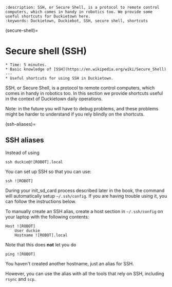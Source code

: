 ```{seo}
:description: SSH, or Secure Shell, is a protocol to remote control computers, which comes in handy in robotics too. We provide some useful shortcuts for Duckietown here.
:keywords: Duckietown, Duckiebot, SSH, secure shell, shortcuts
```

(secure-shell)=
# Secure shell (SSH)

```{needget}
* Time: 5 minutes.
* Basic knowledge of [SSH](https://en.wikipedia.org/wiki/Secure_Shell)
---
* Useful shortcuts for using SSH in Duckietown.
```

SSH, or Secure Shell, is a protocol to remote control computers, which comes in handy in robotics too. In this section we provide shortcuts useful in the context of Duckietown daily operations.

Note: in the future you will have to debug problems, and these problems might be harder to understand if you rely blindly on the shortcuts.

(ssh-aliases)=
## SSH aliases

Instead of using

    ssh duckie@![ROBOT].local

You can set up SSH so that you can use:

    ssh ![ROBOT]

During your init_sd_card process described later in the book, the command will automatically setup `~/.ssh/config`. 
If you are having trouble using it, you can follow the instructions below.

To manually create an SSH alias, create a host section in 
`~/.ssh/config` on your laptop with the following contents:

    Host ![ROBOT]
        User duckie
        Hostname ![ROBOT].local

Note that this does **not** let you do

    ping ![ROBOT]

You haven't created another hostname, just an alias for SSH.

However, you can use the alias with all the tools that rely on SSH, including `rsync` and `scp`.
